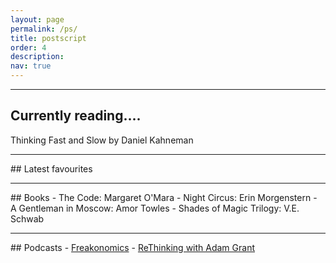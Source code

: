 ```yaml
---
layout: page
permalink: /ps/
title: postscript
order: 4
description: 
nav: true
---
```

<hr>

## Currently reading.... 
Thinking Fast and Slow by Daniel Kahneman

<hr>
## Latest favourites

<hr>
## Books
- The Code: Margaret O'Mara
- Night Circus: Erin Morgenstern
- A Gentleman in Moscow: Amor Towles
- Shades of Magic Trilogy: V.E. Schwab

<hr>
## Podcasts
- <a href = "https://freakonomics.com/">Freakonomics</a>
- <a href = "https://www.ted.com/podcasts/rethinking-with-adam-grant"> ReThinking with Adam Grant</a>

